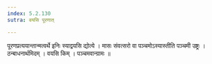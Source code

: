 ```yaml
---
index: 5.2.130
sutra: वयसि पूरणात्

---
```

 पूरणप्रत्ययान्तान्मत्वर्थे इनिः स्याद्वयसि द्योत्ये । मासः संवत्सरो वा पञ्चमोऽस्यास्तीति पञ्चमी उष्ट्रः । ठन्बाधनार्थमिदम् । वयसि किम् । पञ्चमवान्ग्रामः ॥ 